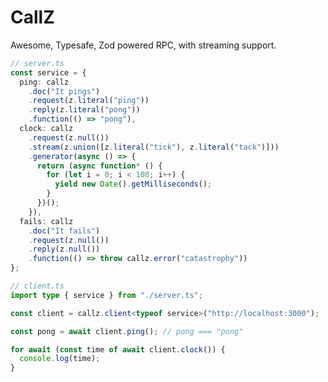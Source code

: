 <link rel="stylesheet" href="https://cdn.jsdelivr.net/npm/sakura.css/css/sakura.css" type="text/css">

# CallZ

Awesome, Typesafe, Zod powered RPC, with streaming support.

```typescript
// server.ts
const service = {
  ping: callz
    .doc("It pings")
    .request(z.literal("ping"))
    .reply(z.literal("pong"))
    .function(() => "pong"),
  clock: callz
    .request(z.null())
    .stream(z.union([z.literal("tick"), z.literal("tack")]))
    .generator(async () => {
      return (async function* () {
        for (let i = 0; i < 100; i++) {
          yield new Date().getMilliseconds();
        }
      })();
    }),
  fails: callz
    .doc("It fails")
    .request(z.null())
    .reply(z.null())
    .function(() => throw callz.error("catastrophy"))
};
```

```typescript
// client.ts
import type { service } from "./server.ts";

const client = callz.client<typeof service>("http://localhost:3000");

const pong = await client.ping(); // pong === "pong"

for await (const time of await client.clock()) {
  console.log(time);
}
```
